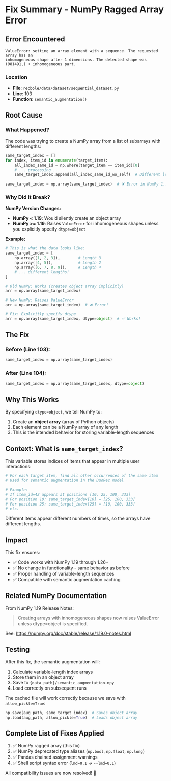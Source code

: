 # Fix Summary - NumPy Ragged Array Error

## Error Encountered

```
ValueError: setting an array element with a sequence. The requested array has an 
inhomogeneous shape after 1 dimensions. The detected shape was (981491,) + inhomogeneous part.
```

### Location
- **File**: `recbole/data/dataset/sequential_dataset.py`
- **Line**: 103
- **Function**: `semantic_augmentation()`

## Root Cause

### What Happened?
The code was trying to create a NumPy array from a list of subarrays with different lengths:

```python
same_target_index = []
for index, item_id in enumerate(target_item):
    all_index_same_id = np.where(target_item == item_id)[0]
    # ... processing ...
    same_target_index.append(all_index_same_id_wo_self)  # Different lengths!
    
same_target_index = np.array(same_target_index)  # ❌ Error in NumPy 1.19+
```

### Why Did It Break?

**NumPy Version Changes:**
- **NumPy < 1.19**: Would silently create an object array
- **NumPy >= 1.19**: Raises `ValueError` for inhomogeneous shapes unless you explicitly specify `dtype=object`

**Example:**
```python
# This is what the data looks like:
same_target_index = [
    np.array([1, 2, 3]),        # Length 3
    np.array([4, 5]),           # Length 2
    np.array([6, 7, 8, 9]),     # Length 4
    # ... different lengths!
]

# Old NumPy: Works (creates object array implicitly)
arr = np.array(same_target_index)  

# New NumPy: Raises ValueError
arr = np.array(same_target_index)  # ❌ Error!

# Fix: Explicitly specify dtype
arr = np.array(same_target_index, dtype=object)  # ✅ Works!
```

## The Fix

### Before (Line 103):
```python
same_target_index = np.array(same_target_index)
```

### After (Line 104):
```python
same_target_index = np.array(same_target_index, dtype=object)
```

## Why This Works

By specifying `dtype=object`, we tell NumPy to:
1. Create an **object array** (array of Python objects)
2. Each element can be a NumPy array of any length
3. This is the intended behavior for storing variable-length sequences

## Context: What is `same_target_index`?

This variable stores indices of items that appear in multiple user interactions:

```python
# For each target item, find all other occurrences of the same item
# Used for semantic augmentation in the DuoRec model

# Example:
# If item_id=42 appears at positions [10, 25, 100, 333]
# For position 10: same_target_index[10] = [25, 100, 333]
# For position 25: same_target_index[25] = [10, 100, 333]
# etc.
```

Different items appear different numbers of times, so the arrays have different lengths.

## Impact

This fix ensures:
- ✅ Code works with NumPy 1.19 through 1.26+
- ✅ No change in functionality - same behavior as before
- ✅ Proper handling of variable-length sequences
- ✅ Compatible with semantic augmentation caching

## Related NumPy Documentation

From NumPy 1.19 Release Notes:
> Creating arrays with inhomogeneous shapes now raises ValueError unless dtype=object is specified.

See: https://numpy.org/doc/stable/release/1.19.0-notes.html

## Testing

After this fix, the semantic augmentation will:
1. Calculate variable-length index arrays
2. Store them in an object array
3. Save to `{data_path}/semantic_augmentation.npy`
4. Load correctly on subsequent runs

The cached file will work correctly because we save with `allow_pickle=True`:
```python
np.save(aug_path, same_target_index)  # Saves object array
np.load(aug_path, allow_pickle=True)  # Loads object array
```

## Complete List of Fixes Applied

1. ✅ NumPy ragged array (this fix)
2. ✅ NumPy deprecated type aliases (`np.bool`, `np.float`, `np.long`)
3. ✅ Pandas chained assignment warnings
4. ✅ Shell script syntax error (`lmd=0.1` → `--lmd=0.1`)

All compatibility issues are now resolved! 🎉
